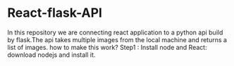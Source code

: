 # React-flask-API
In this repository we are connecting react application to a python api build by flask.The api takes multiple images from the local machine and returns a list of images. 
how to make this work?
Step1 : Install node and React:
    download nodejs and install it.
    
